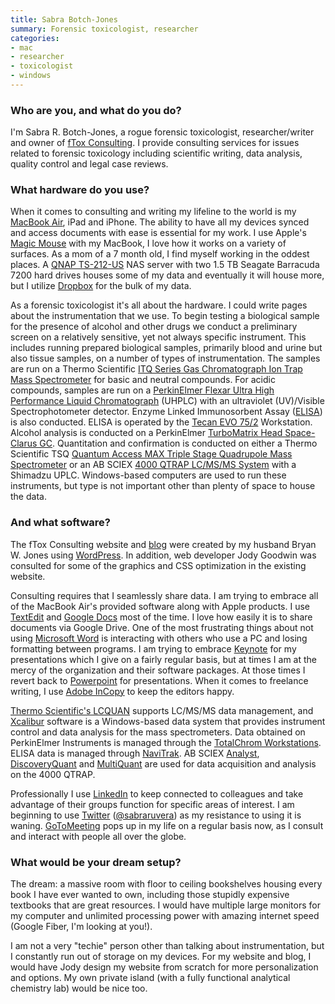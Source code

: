 ```yaml
---
title: Sabra Botch-Jones
summary: Forensic toxicologist, researcher
categories:
- mac
- researcher
- toxicologist
- windows
---
```


### Who are you, and what do you do?

I'm Sabra R. Botch-Jones, a rogue forensic toxicologist, researcher/writer and owner of [fTox Consulting](http://ftoxconsulting.com/ "Sabra's website."). I provide consulting services for issues related to forensic toxicology including scientific writing, data analysis, quality control and legal case reviews. 

### What hardware do you use?

When it comes to consulting and writing my lifeline to the world is my [MacBook Air][macbook-air], iPad and iPhone. The ability to have all my devices synced and access documents with ease is essential for my work. I use Apple's [Magic Mouse][magic-mouse] with my MacBook, I love how it works on a variety of surfaces. As a mom of a 7 month old, I find myself working in the oddest places. A [QNAP TS-212-US][ts-212] NAS server with two 1.5 TB Seagate Barracuda 7200 hard drives houses some of my data and eventually it will house more, but I utilize [Dropbox][] for the bulk of my data. 

As a forensic toxicologist it's all about the hardware. I could write pages about the instrumentation that we use. To begin testing a biological sample for the presence of alcohol and other drugs we conduct a preliminary screen on a relatively sensitive, yet not always specific instrument. This includes running prepared biological samples, primarily blood and urine but also tissue samples, on a number of types of instrumentation. The samples are run on a Thermo Scientific [ITQ Series Gas Chromatograph Ion Trap Mass Spectrometer][gc-ion-trap-ms] for basic and neutral compounds. For acidic compounds, samples are run on a [PerkinElmer Flexar Ultra High Performance Liquid Chromatograph][flexar-uhplc] (UHPLC) with an ultraviolet (UV)/Visible Spectrophotometer detector. Enzyme Linked Immunosorbent Assay ([ELISA](http://www.immunalysis.com/elisa "Details on the ELISA screening technique.")) is also conducted. ELISA is operated by the [Tecan EVO 75/2][freedom-evo-75] Workstation. Alcohol analysis is conducted on a PerkinElmer [TurboMatrix Head Space-Clarus GC][turbomatrix-hs-clarus-gc]. Quantitation and confirmation is conducted on either a Thermo Scientific TSQ [Quantum Access MAX Triple Stage Quadrupole Mass Spectrometer][quantum-access-max-triple-stage-quadrupole-mass-spectrometer] or an AB SCIEX [4000 QTRAP LC/MS/MS System][4000-qtrap-system] with a Shimadzu UPLC. Windows-based computers are used to run these instruments, but type is not important other than plenty of space to house the data. 

### And what software?

The fTox Consulting website and [blog](http://ftoxconsulting.com/?page_id=14 "Sabra's weblog.") were created by my husband Bryan W. Jones using [WordPress][]. In addition, web developer Jody Goodwin was consulted for some of the graphics and CSS optimization in the existing website. 

Consulting requires that I seamlessly share data. I am trying to embrace all of the MacBook Air's provided software along with Apple products. I use [TextEdit][] and [Google Docs][google-docs] most of the time. I love how easily it is to share documents via Google Drive. One of the most frustrating things about not using [Microsoft Word][word] is interacting with others who use a PC and losing formatting between programs. I am trying to embrace [Keynote][] for my presentations which I give on a fairly regular basis, but at times I am at the mercy of the organization and their software packages. At those times I revert back to [Powerpoint][] for presentations. When it comes to freelance writing, I use [Adobe InCopy][incopy] to keep the editors happy.

[Thermo Scientific's LCQUAN][lcquan] supports LC/MS/MS data management, and [Xcalibur][] software is a Windows-based data system that provides instrument control and data analysis for the mass spectrometers. Data obtained on PerkinElmer Instruments is managed through the [TotalChrom Workstations][totalchrom]. ELISA data is managed through [NaviTrak][]. AB SCIEX [Analyst][], [DiscoveryQuant][] and [MultiQuant][] are used for data acquisition and analysis on the 4000 QTRAP.

Professionally I use [LinkedIn][] to keep connected to colleagues and take advantage of their groups function for specific areas of interest. I am beginning to use [Twitter][] ([@sabraruvera](https://twitter.com/SabraRuvera "Sabra's Twitter account.")) as my resistance to using it is waning. [GoToMeeting][] pops up in my life on a regular basis now, as I consult and interact with people all over the globe.

### What would be your dream setup?

The dream: a massive room with floor to ceiling bookshelves housing every book I have ever wanted to own, including those stupidly expensive textbooks that are great resources. I would have multiple large monitors for my computer and unlimited processing power with amazing internet speed (Google Fiber, I'm looking at you!). 

I am not a very "techie" person other than talking about instrumentation, but I constantly run out of storage on my devices. For my website and blog, I would have Jody design my website from scratch for more personalization and options. My own private island (with a fully functional analytical chemistry lab) would be nice too.

[4000-qtrap-system]: https://sciex.com/products/mass-spectrometers/qtrap-systems/qtrap-4000-system "A hybrid triple quadrupole/linear ion trap mass spectrometer."
[flexar-uhplc]: http://www.perkinelmer.com/Catalog/Family/ID/Flexar%20HPLC%20family "A family of Ultra High Performance Liquid Chromatograph equipment."
[freedom-evo-75]: http://www.tecan.com/platform/apps/product/index.asp?MenuID=2611&ID=5030&Item=21.1.7 "A liquid handling robotic workstation."
[gc-ion-trap-ms]: http://www.thermoscientific.com/en/product/itq-series-gc-ion-trap-ms-systems.html "A mass spectrometer."
[macbook-air]: https://www.apple.com/macbook-air/ "A very thin laptop."
[magic-mouse]: https://www.apple.com/magicmouse/ "A multi-touch mouse."
[quantum-access-max-triple-stage-quadrupole-mass-spectrometer]: http://www.thermoscientific.com/content/tfs/en/product/tsq-quantum-access-max-triple-quadrupole-mass-spectrometer.html "A triple stage mass spectrometer."
[ts-212]: http://www.qnap.com/useng/index.php?sn=862&c=355&sc=688&t=696&n=3881 "A two-bay NAS server."
[turbomatrix-hs-clarus-gc]: http://www.perkinelmer.com/Catalog/Product/ID/BAANALYSIS "A blood-alcohol analysis machine."
[analyst]: https://sciex.com/products/software/analyst-software "Mass spectrometer software."
[discoveryquant]: https://sciex.com/products/software/discoveryquant-software "Drug analysis and quantitation software."
[dropbox]: https://www.dropbox.com/ "Online syncing and storage."
[google-docs]: https://en.wikipedia.org/wiki/Google_Docs "A web-based office suite."
[gotomeeting]: https://www.gotomeeting.com/ "Online meeting software."
[incopy]: https://creative.adobe.com/products/incopy "A writing companion for InDesign."
[keynote]: https://www.apple.com/keynote/ "Presentation software for the Mac."
[lcquan]: https://www.thermofisher.com/order/catalog/product/LCQUAN25 "Quantitative software."
[linkedin]: https://www.linkedin.com "A business-focused social network."
[multiquant]: https://sciex.com/products/software/multiquant-software "Drug analysis and quantitation software."
[navitrak]: http://immunalysis.com/systems/software/ "Software for tracking toxicology samples."
[powerpoint]: https://products.office.com/en-us/powerpoint "Presentation software."
[textedit]: https://support.apple.com/en-us/HT2523 "A text editor included with Mac OS X."
[totalchrom]: http://www.perkinelmer.com/Catalog/Product/ID/TCCS0000 "Chromatography data management software."
[twitter]: https://twitter.com/ "An online micro-blogging platform."
[word]: https://products.office.com/en-us/word "A document editor."
[wordpress]: https://wordpress.com/ "Weblog publishing software."
[xcalibur]: https://www.thermofisher.com/order/catalog/product/OPTON-20487 "Software for controlling and reading data from Thermo's mass spectrometers."
